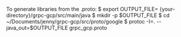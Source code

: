To generate libraries from the .proto:
$ export OUTPUT_FILE= {your-directory}/grpc-gcp/src/main/java
$ mkdir -p $OUTPUT_FILE
$ cd ~/Documents/jenny/grpc-gcp/src/proto/google
$ protoc -I=. --java_out=$OUTPUT_FILE grpc_gcp.proto